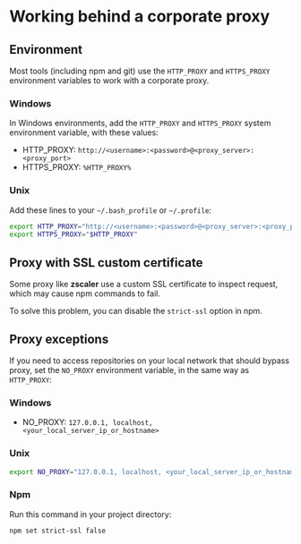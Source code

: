 # Working behind a corporate proxy

## Environment

Most tools (including npm and git) use the `HTTP_PROXY` and `HTTPS_PROXY` environment variables to work with a
corporate proxy.

### Windows

In Windows environments, add the `HTTP_PROXY` and `HTTPS_PROXY` system environment variable, with these values:

- HTTP_PROXY: `http://<username>:<password>@<proxy_server>:<proxy_port>`
- HTTPS_PROXY: `%HTTP_PROXY%`

### Unix

Add these lines to your `~/.bash_profile` or `~/.profile`:

```sh
export HTTP_PROXY="http://<username>:<password>@<proxy_server>:<proxy_port>"
export HTTPS_PROXY="$HTTP_PROXY"
```

## Proxy with SSL custom certificate

Some proxy like **zscaler** use a custom SSL certificate to inspect request, which may cause npm commands to fail.

To solve this problem, you can disable the `strict-ssl` option in npm.

## Proxy exceptions

If you need to access repositories on your local network that should bypass proxy, set the `NO_PROXY` environment
variable, in the same way as `HTTP_PROXY`:

### Windows

- NO_PROXY: `127.0.0.1, localhost, <your_local_server_ip_or_hostname>`

### Unix

```sh
export NO_PROXY="127.0.0.1, localhost, <your_local_server_ip_or_hostname>"
```

### Npm

Run this command in your project directory:

```sh
npm set strict-ssl false
```
